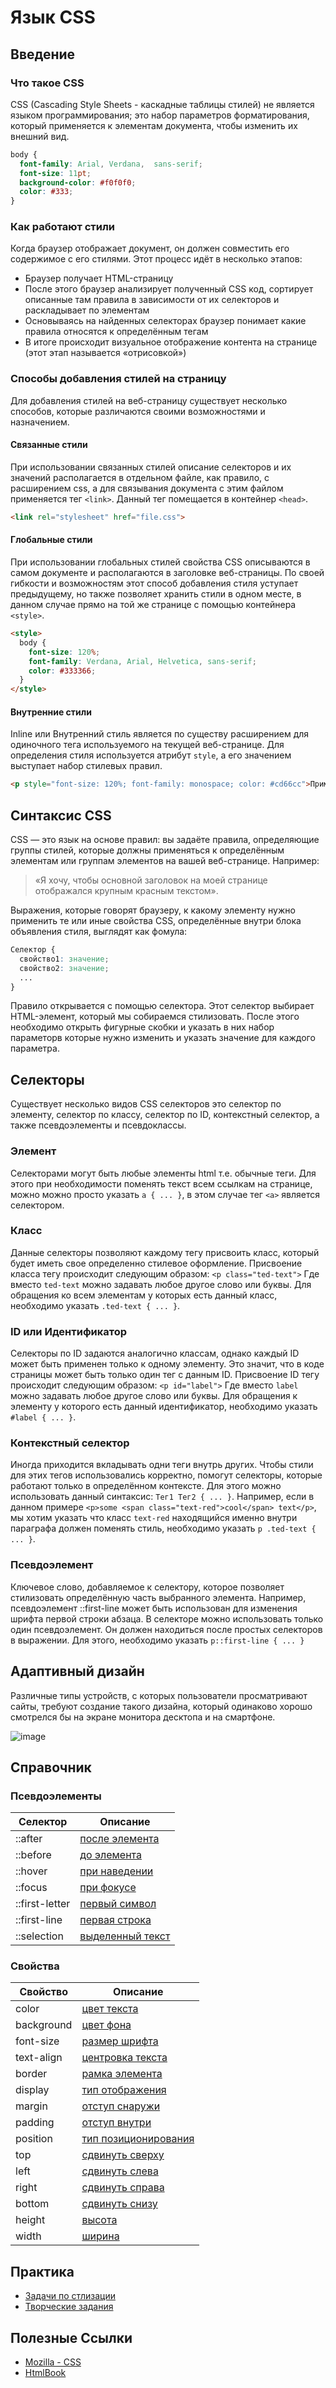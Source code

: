 # Язык CSS

## Введение

### Что такое CSS
CSS (Cascading Style Sheets - каскадные таблицы стилей) не является языком программирования;
это набор параметров форматирования, который применяется к элементам документа, чтобы изменить их внешний вид.

```css
body {
  font-family: Arial, Verdana,  sans-serif;
  font-size: 11pt;
  background-color: #f0f0f0;
  color: #333;
}
```

### Как работают стили
Когда браузер отображает документ, он должен совместить его содержимое с его стилями. Этот процесс идёт
в несколько этапов:

- Браузер получает HTML-страницу
- После этого браузер анализирует полученный CSS код, сортирует описанные там правила в зависимости от их селекторов и раскладывает по элементам
- Основываясь на найденных селекторах браузер понимает какие правила относятся к определённым тегам
- В итоге происходит визуальное отображение контента на странице (этот этап называется «отрисовкой»)

### Способы добавления стилей на страницу
Для добавления стилей на веб-страницу существует несколько способов, которые различаются своими возможностями и назначением.

#### Связанные стили
При использовании связанных стилей описание селекторов и их значений располагается в отдельном файле, как правило, с 
расширением css, а для связывания документа с этим файлом применяется тег `<link>`. Данный тег помещается в 
контейнер `<head>`.

```html
<link rel="stylesheet" href="file.css">
```

#### Глобальные стили
При использовании глобальных стилей свойства CSS описываются в самом документе и располагаются в заголовке веб-страницы. 
По своей гибкости и возможностям этот способ добавления стиля уступает предыдущему, но также позволяет хранить стили 
в одном месте, в данном случае прямо на той же странице с помощью контейнера `<style>`.

```html
<style>
  body {
    font-size: 120%;
    font-family: Verdana, Arial, Helvetica, sans-serif;
    color: #333366;
  }
</style>
```

#### Внутренние стили
Inline или Внутренний стиль является по существу расширением для одиночного тега используемого на текущей 
веб-странице. Для определения стиля используется атрибут `style`, а его значением выступает набор стилевых правил.

```html
<p style="font-size: 120%; font-family: monospace; color: #cd66cc">Пример текста</p>
```

## Синтаксис CSS
CSS — это язык на основе правил: вы задаёте правила, определяющие группы стилей, которые должны применяться к 
определённым элементам или группам элементов на вашей веб-странице. Например:

> «Я хочу, чтобы основной заголовок на моей странице отображался крупным красным текстом».

Выражения, которые говорят браузеру, к какому элементу нужно применить те или иные свойства CSS, 
определённые внутри блока объявления стиля, выглядят как фомула:

```css
Селектор {
  свойство1: значение;
  свойство2: значение;
  ...
}
```

Правило открывается с помощью селектора. Этот селектор выбирает HTML-элемент, который мы собираемся стилизовать. 
После этого необходимо открыть фигурные скобки и указать в них набор параметорв которые нужно изменить и указать 
значение для каждого параметра. 

## Селекторы
Существует несколько видов CSS селекторов это селектор по элементу, селектор по классу, селектор по ID, 
контекстный селектор, а также псевдоэлементы и псевдоклассы.

### Элемент
Селекторами могут быть любые элементы html т.е. обычные теги. Для этого при необходимости поменять текст всем 
ссылкам на странице, можно можно просто указать `a { ... }`, в этом случае тег `<a>` является селектором.

### Класс
Данные селекторы позволяют каждому тегу присвоить класс, который будет иметь свое определенно стилевое оформление. 
Присвоение класса тегу происходит следующим образом: `<p class="ted-text">` Где вместо `ted-text` можно задавать любое 
другое слово или буквы. Для обращения ко всем элементам у которых есть данный класс, необходимо указать `.ted-text { ... }`.

### ID или Идентификатор
Селекторы по ID задаются аналогично классам, однако каждый ID может быть применен только к одному элементу. 
Это значит, что в коде страницы может быть только один тег с данным ID. Присвоение ID тегу происходит следующим 
образом: `<p id="label">` Где вместо `label` можно задавать любое другое слово или буквы. Для обращения к 
элементу у которого есть данный идентификатор, необходимо указать `#label { ... }`.

### Контекстный селектор
Иногда приходится вкладывать одни теги внутрь других. Чтобы стили для этих тегов использовались корректно, помогут селекторы, 
которые работают только в определённом контексте. Для этого можно использовать данный синтаксис: `Тег1 Тег2 { ... }`. 
Например, если в данном примере `<p>some <span class="text-red">cool</span> text</p>`, мы хотим указать что 
класс `text-red` находящийся именно внутри параграфа должен поменять стиль, необходимо указать `p .ted-text { ... }`.

### Псевдоэлемент
Ключевое слово, добавляемое к селектору, которое позволяет стилизовать определённую часть выбранного элемента. 
Например, псевдоэлемент ::first-line может быть использован для изменения шрифта первой строки абзаца. В селекторе 
можно использовать только один псевдоэлемент. Он должен находиться после простых селекторов в выражении. Для этого,
необходимо указать `p::first-line { ... }`

## Адаптивный дизайн
Различные типы устройств, с которых пользователи просматривают сайты, требуют создание такого дизайна, который 
одинаково хорошо смотрелся бы на экране монитора десктопа и на смартфоне.

![image](/images/flex-css.png)

## Справочник

### Псевдоэлементы
| Селектор       | Описание                                             |
|----------------|------------------------------------------------------|
| ::after        | [после элемента](http://htmlbook.ru/css/after)       |
| ::before       | [до элемента](http://htmlbook.ru/css/before)         |
| ::hover        | [при наведении](http://htmlbook.ru/css/hover)        |
| ::focus        | [при фокусе](http://htmlbook.ru/css/focus)           |
| ::first-letter | [первый символ](http://htmlbook.ru/css/first-letter) |
| ::first-line   | [первая строка](http://htmlbook.ru/css/first-line)   |
| ::selection    | [выделенный текст](http://htmlbook.ru/css/selection) |

### Свойства
| Свойство   | Описание                                                |
|------------|---------------------------------------------------------|
| color      | [цвет текста](http://htmlbook.ru/css/color)             |
| background | [цвет фона](http://htmlbook.ru/css/background)          |
| font-size  | [размер шрифта](http://htmlbook.ru/css/font-size)       |
| text-align | [центровка текста](http://htmlbook.ru/css/text-align)   |
| border     | [рамка элемента](http://htmlbook.ru/css/border)         |
| display    | [тип отображения](http://htmlbook.ru/css/display)       |
| margin     | [отступ снаружи](http://htmlbook.ru/css/margin)         |
| padding    | [отступ внутри](http://htmlbook.ru/css/padding)         |
| position   | [тип позиционирования](http://htmlbook.ru/css/position) |
| top        | [сдвинуть сверху](http://htmlbook.ru/css/top)           |
| left       | [сдвинуть слева](http://htmlbook.ru/css/left)           |
| right      | [сдвинуть справа](http://htmlbook.ru/css/right)         |
| bottom     | [сдвинуть снизу](http://htmlbook.ru/css/bottom)         |
| height     | [высота](http://htmlbook.ru/css/height)                 |
| width      | [ширина](http://htmlbook.ru/css/width)                  |

## Практика
- [Задачи по стлизации](/task/css-base)
- [Творческие задания](/task/css-art)

## Полезные Ссылки
- [Mozilla - CSS](https://developer.mozilla.org/ru/docs/Learn/CSS)
- [HtmlBook](http://htmlbook.ru/css)
